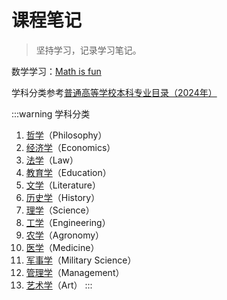 # 课程笔记

> 坚持学习，记录学习笔记。

数学学习：[Math is fun](https://www.mathsisfun.com/)

学科分类参考[普通高等学校本科专业目录（2024年）](http://www.moe.gov.cn/srcsite/A08/moe_1034/s4930/202403/W020240319305498791768.pdf)

:::warning 学科分类

1. [哲学](./philosophy/)（Philosophy）
2. [经济学](./economics/)（Economics）
3. [法学](./law/)（Law）
4. [教育学](./education/)（Education）
5. [文学](./literature/)（Literature）
6. [历史学](./history/)（History）
7. [理学](./science/)（Science）
8. [工学](./engineering/)（Engineering）
9. [农学](./agronomy/)（Agronomy）
10. [医学](./medicine/)（Medicine）
11. [军事学](./military-science/)（Military Science）
12. [管理学](./management/)（Management）
13. [艺术学](./art/)（Art）
:::

